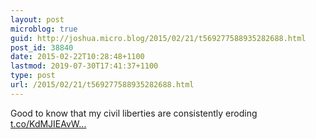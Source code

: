 ```yaml
---
layout: post
microblog: true
guid: http://joshua.micro.blog/2015/02/21/t569277588935282688.html
post_id: 38840
date: 2015-02-22T10:28:48+1100
lastmod: 2019-07-30T17:41:37+1100
type: post
url: /2015/02/21/t569277588935282688.html
---
```

Good to know that my civil liberties are consistently eroding [t.co/KdMJIEAvW...](https://t.co/KdMJIEAvWQ)
